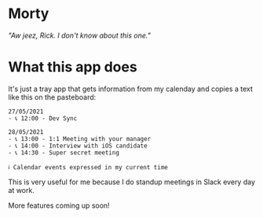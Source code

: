 # Morty
_"Aw jeez, Rick. I don't know about this one."_

# What this app does
It's just a tray app that gets information from my calenday and copies a text like this on the pasteboard:

```
27/05/2021
- 📞 12:00 - Dev Sync

28/05/2021
- 📞 13:00 - 1:1 Meeting with your manager
- 📞 14:00 - Interview with iOS candidate
- 📞 14:30 - Super secret meeting

ℹ️ Calendar events expressed in my current time
```

This is very useful for me because I do standup meetings in Slack every day at work.

More features coming up soon!


